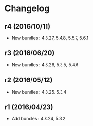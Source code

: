 # Changelog

## r4 (2016/10/11)

* New bundles : 4.8.27, 5.4.8, 5.5.7, 5.6.1

## r3 (2016/06/20)

* New bundles : 4.8.26, 5.3.5, 5.4.6

## r2 (2016/05/12)

* New bundles : 4.8.25, 5.3.4

## r1 (2016/04/23)

* Add bundles : 4.8.24, 5.3.2
